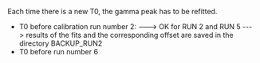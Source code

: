 Each time there is a new T0, the gamma peak has to be refitted.


* T0 before calibration run number 2: 
---> OK for RUN 2 and RUN 5
---> results of the fits and the corresponding offset are saved in the directory BACKUP_RUN2
* T0 before run number 6
